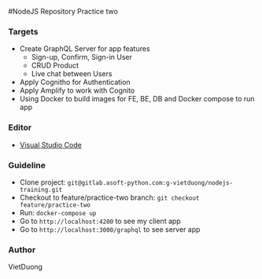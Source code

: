 #NodeJS Repository Practice two

### Targets

- Create GraphQL Server for app features
  - Sign-up, Confirm, Sign-in User
  - CRUD Product
  - Live chat between Users
- Apply Cognitho for Authentication
- Apply Amplify to work with Cognito
- Using Docker to build images for FE, BE, DB and Docker compose to run app

### Editor

- [Visual Studio Code](https://code.visualstudio.com/)

### Guideline
- Clone project: `git@gitlab.asoft-python.com:g-vietduong/nodejs-training.git`
- Checkout to feature/practice-two branch: `git checkout feature/practice-two`
- Run: `docker-compose up`
- Go to `http://localhost:4200` to see my client app
- Go to `http://localhost:3000/graphql` to see server app

### Author
VietDuong